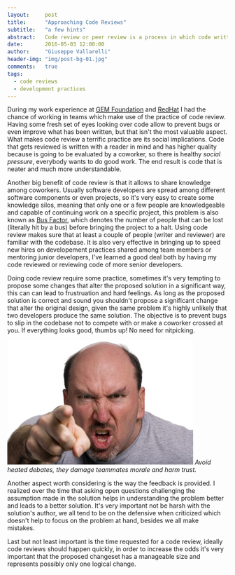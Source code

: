 ```yaml
---
layout:     post
title:      "Approaching Code Reviews"
subtitle:   "a few hints" 
abstract:   Code review or peer review is a process in which code written by developer is examined by another person in order to highlight possible mistakes, with the primary objective of improving the overall software quality, however code review provides greater benefits... 
date:       2016-05-03 12:00:00
author:     "Giuseppe Vallarelli"
header-img: "img/post-bg-01.jpg"
comments:   true
tags:
  - code reviews
  - development practices
---
```


During my work experience at [GEM Foundation][1] and [RedHat][2] I had the
chance of working in teams which make use of the practice of code review.
Having some fresh set of eyes looking over code allow to prevent bugs or even
improve what has been written, but that isn't the most valuable aspect.
What makes code review a terrific practice are its social implications.
Code that gets reviewed is written with a reader in mind and has higher
quality because is going to be evaluated by a coworker, so there is healthy
*social pressure*, everybody wants to do good work. The end result is code
that is neater and much more understandable.

Another big benefit of code review is that it allows to share knowledge
among coworkers. Usually software developers are spread among different
software components or even projects, so it's very easy to create some
knowledge silos, meaning that only one or a few people are knowledgeable and
capable of continuing work on a specific project, this problem is also known
as [Bus Factor][3], which denotes the number of people that can be lost
(literally hit by a bus) before bringing the project to a halt. Using
code review makes sure that at least a couple of people (writer and reviewer)
are familiar with the codebase. It is also very effective in bringing up
to speed new hires on developement practices shared among team members or
mentoring junior developers, I've learned a good deal both by having my
code reviewed or reviewing code of more senior developers.

Doing code review require some practice, sometimes it's very tempting to
propose some changes that alter the proposed solution in a significant way,
this can can lead to frustruation and hard feelings. As long as the proposed
solution is correct and sound you shouldn't propose a significant change that
alter the original design, given the same problem it's highly unlikely that
two developers produce the same solution. The objective is to prevent bugs
to slip in the codebase not to compete with or make a coworker crossed at you.
If everything looks good, thumbs up! No need for nitpicking.

![Man finger pointing](/img/Anger-Man-Pointing-Finger.jpg)
*Avoid heated debates, they damage teammates morale and harm trust.*

Another aspect worth considering is the way the feedback is provided.
I realized over the time that asking open questions challenging the assumption
made in the solution helps in understanding the problem better and leads
to a better solution. It's very important not be harsh with the solution's
author, we all tend to be on the defensive when criticized which doesn't
help to focus on the problem at hand, besides we all make mistakes.

Last but not least important is the time requested for a code review,
ideally code reviews should happen quickly, in order to increase the odds
it's very important that the proposed changeset has a manageable
size and represents possibly only one logical change.

[1]: http://www.globalquakemodel.org/
[2]: https://www.redhat.com/
[3]: https://en.wikipedia.org/wiki/Bus_factor
